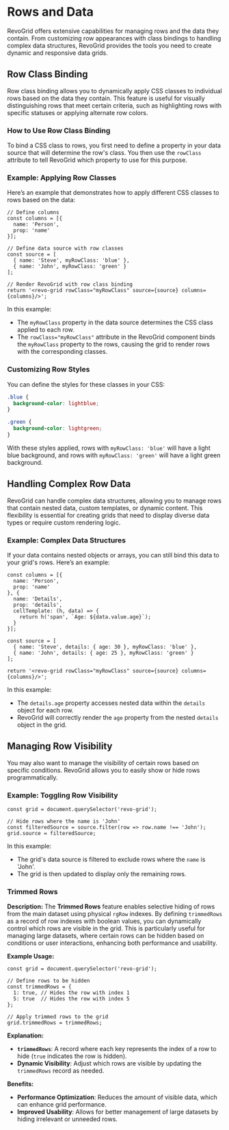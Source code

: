 # Rows and Data

<!--@include: ../parts/_row.md-->

RevoGrid offers extensive capabilities for managing rows and the data they contain. From customizing row appearances with class bindings to handling complex data structures, RevoGrid provides the tools you need to create dynamic and responsive data grids.

## Row Class Binding

Row class binding allows you to dynamically apply CSS classes to individual rows based on the data they contain. This feature is useful for visually distinguishing rows that meet certain criteria, such as highlighting rows with specific statuses or applying alternate row colors.

### How to Use Row Class Binding

To bind a CSS class to rows, you first need to define a property in your data source that will determine the row's class. You then use the `rowClass` attribute to tell RevoGrid which property to use for this purpose.

### Example: Applying Row Classes

Here’s an example that demonstrates how to apply different CSS classes to rows based on the data:

```tsx
// Define columns
const columns = [{
  name: 'Person',
  prop: 'name'
}];

// Define data source with row classes
const source = [
  { name: 'Steve', myRowClass: 'blue' },
  { name: 'John', myRowClass: 'green' }
];

// Render RevoGrid with row class binding
return '<revo-grid rowClass="myRowClass" source={source} columns={columns}/>';
```

In this example:

- The `myRowClass` property in the data source determines the CSS class applied to each row.
- The `rowClass="myRowClass"` attribute in the RevoGrid component binds the `myRowClass` property to the rows, causing the grid to render rows with the corresponding classes.

### Customizing Row Styles

You can define the styles for these classes in your CSS:

```css
.blue {
  background-color: lightblue;
}

.green {
  background-color: lightgreen;
}
```

With these styles applied, rows with `myRowClass: 'blue'` will have a light blue background, and rows with `myRowClass: 'green'` will have a light green background.

## Handling Complex Row Data

RevoGrid can handle complex data structures, allowing you to manage rows that contain nested data, custom templates, or dynamic content. This flexibility is essential for creating grids that need to display diverse data types or require custom rendering logic.

### Example: Complex Data Structures

If your data contains nested objects or arrays, you can still bind this data to your grid's rows. Here’s an example:

```tsx
const columns = [{
  name: 'Person',
  prop: 'name'
}, {
  name: 'Details',
  prop: 'details',
  cellTemplate: (h, data) => {
    return h('span', `Age: ${data.value.age}`);
  }
}];

const source = [
  { name: 'Steve', details: { age: 30 }, myRowClass: 'blue' },
  { name: 'John', details: { age: 25 }, myRowClass: 'green' }
];

return '<revo-grid rowClass="myRowClass" source={source} columns={columns}/>';
```

In this example:

- The `details.age` property accesses nested data within the `details` object for each row.
- RevoGrid will correctly render the `age` property from the nested `details` object in the grid.


## Managing Row Visibility

You may also want to manage the visibility of certain rows based on specific conditions. RevoGrid allows you to easily show or hide rows programmatically.

### Example: Toggling Row Visibility

```tsx
const grid = document.querySelector('revo-grid');

// Hide rows where the name is 'John'
const filteredSource = source.filter(row => row.name !== 'John');
grid.source = filteredSource;
```

In this example:

- The grid's data source is filtered to exclude rows where the `name` is 'John'.
- The grid is then updated to display only the remaining rows.

### Trimmed Rows

**Description:**
The **Trimmed Rows** feature enables selective hiding of rows from the main dataset using physical `rgRow` indexes. By defining `trimmedRows` as a record of row indexes with boolean values, you can dynamically control which rows are visible in the grid. This is particularly useful for managing large datasets, where certain rows can be hidden based on conditions or user interactions, enhancing both performance and usability.

**Example Usage:**

```tsx
const grid = document.querySelector('revo-grid');

// Define rows to be hidden
const trimmedRows = {
  1: true, // Hides the row with index 1
  5: true  // Hides the row with index 5
};

// Apply trimmed rows to the grid
grid.trimmedRows = trimmedRows;
```

**Explanation:**
- **`trimmedRows`**: A record where each key represents the index of a row to hide (`true` indicates the row is hidden).
- **Dynamic Visibility**: Adjust which rows are visible by updating the `trimmedRows` record as needed.

**Benefits:**

- **Performance Optimization**: Reduces the amount of visible data, which can enhance grid performance.
- **Improved Usability**: Allows for better management of large datasets by hiding irrelevant or unneeded rows.
